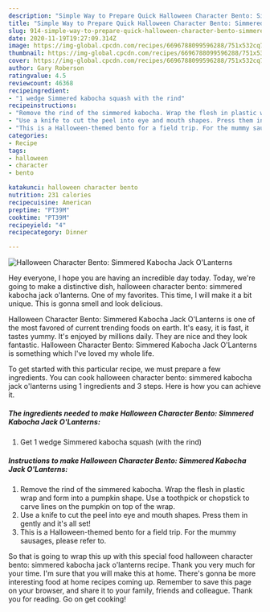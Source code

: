 ```yaml
---
description: "Simple Way to Prepare Quick Halloween Character Bento: Simmered Kabocha Jack O&amp;#39;Lanterns"
title: "Simple Way to Prepare Quick Halloween Character Bento: Simmered Kabocha Jack O&amp;#39;Lanterns"
slug: 914-simple-way-to-prepare-quick-halloween-character-bento-simmered-kabocha-jack-o-and-39-lanterns
date: 2020-11-19T19:27:09.314Z
image: https://img-global.cpcdn.com/recipes/6696788099596288/751x532cq70/halloween-character-bento-simmered-kabocha-jack-olanterns-recipe-main-photo.jpg
thumbnail: https://img-global.cpcdn.com/recipes/6696788099596288/751x532cq70/halloween-character-bento-simmered-kabocha-jack-olanterns-recipe-main-photo.jpg
cover: https://img-global.cpcdn.com/recipes/6696788099596288/751x532cq70/halloween-character-bento-simmered-kabocha-jack-olanterns-recipe-main-photo.jpg
author: Gary Roberson
ratingvalue: 4.5
reviewcount: 46368
recipeingredient:
- "1 wedge Simmered kabocha squash with the rind"
recipeinstructions:
- "Remove the rind of the simmered kabocha. Wrap the flesh in plastic wrap and form into a pumpkin shape. Use a toothpick or chopstick to carve lines on the pumpkin on top of the wrap."
- "Use a knife to cut the peel into eye and mouth shapes. Press them in gently and it&#39;s all set!"
- "This is a Halloween-themed bento for a field trip. For the mummy sausages, please refer to."
categories:
- Recipe
tags:
- halloween
- character
- bento

katakunci: halloween character bento 
nutrition: 231 calories
recipecuisine: American
preptime: "PT39M"
cooktime: "PT39M"
recipeyield: "4"
recipecategory: Dinner

---
```



![Halloween Character Bento: Simmered Kabocha Jack O&#39;Lanterns](https://img-global.cpcdn.com/recipes/6696788099596288/751x532cq70/halloween-character-bento-simmered-kabocha-jack-olanterns-recipe-main-photo.jpg)

Hey everyone, I hope you are having an incredible day today. Today, we're going to make a distinctive dish, halloween character bento: simmered kabocha jack o&#39;lanterns. One of my favorites. This time, I will make it a bit unique. This is gonna smell and look delicious.

Halloween Character Bento: Simmered Kabocha Jack O&#39;Lanterns is one of the most favored of current trending foods on earth. It's easy, it is fast, it tastes yummy. It's enjoyed by millions daily. They are nice and they look fantastic. Halloween Character Bento: Simmered Kabocha Jack O&#39;Lanterns is something which I've loved my whole life.




To get started with this particular recipe, we must prepare a few ingredients. You can cook halloween character bento: simmered kabocha jack o&#39;lanterns using 1 ingredients and 3 steps. Here is how you can achieve it.

<!--inarticleads1-->

##### The ingredients needed to make Halloween Character Bento: Simmered Kabocha Jack O&#39;Lanterns:

1. Get 1 wedge Simmered kabocha squash (with the rind)




<!--inarticleads2-->

##### Instructions to make Halloween Character Bento: Simmered Kabocha Jack O&#39;Lanterns:

1. Remove the rind of the simmered kabocha. Wrap the flesh in plastic wrap and form into a pumpkin shape. Use a toothpick or chopstick to carve lines on the pumpkin on top of the wrap.
1. Use a knife to cut the peel into eye and mouth shapes. Press them in gently and it&#39;s all set!
1. This is a Halloween-themed bento for a field trip. For the mummy sausages, please refer to.




So that is going to wrap this up with this special food halloween character bento: simmered kabocha jack o&#39;lanterns recipe. Thank you very much for your time. I'm sure that you will make this at home. There's gonna be more interesting food at home recipes coming up. Remember to save this page on your browser, and share it to your family, friends and colleague. Thank you for reading. Go on get cooking!
